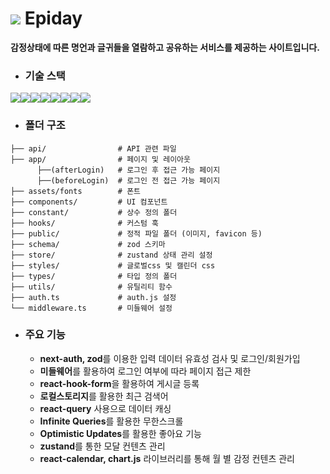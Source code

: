 # <img src="https://github.com/rladmswo1715/epiday/blob/main/public/favicon.ico"/> Epiday
**감정상태에 따른 명언과 글귀들을 열람하고 공유하는 서비스를 제공하는 사이트입니다.**


- ### 기술 스택
<img src="https://img.shields.io/badge/Next.js-000000?style=for-the-badge&logo=next.js&logoColor=white"><img src="https://img.shields.io/badge/Tailwind CSS-06B6D4?style=for-the-badge&logo=Tailwind CSS&logoColor=white"/><img src="https://img.shields.io/badge/Typescript-3178C6?style=for-the-badge&logo=Typescript&logoColor=white"/><img src="https://img.shields.io/badge/Zod-3E67B1?style=for-the-badge&logo=Zod&logoColor=white"/><img src="https://img.shields.io/badge/Auth.js-9187FF?style=for-the-badge&logo=Next.js&logoColor=white"><img src="https://img.shields.io/badge/react query-FF4154?style=for-the-badge&logo=reactquery&logoColor=white"><img src="https://img.shields.io/badge/zustand-orange?style=for-the-badge"><img src="https://img.shields.io/badge/GitHub-181717?style=for-the-badge&logo=GitHub&logoColor=white"/>

- ### 폴더 구조
```
├── api/                # API 관련 파일
├── app/                # 페이지 및 레이아웃
      ├──(afterLogin)   # 로그인 후 접근 가능 페이지
      ├──(beforeLogin)  # 로그인 전 접근 가능 페이지
├── assets/fonts        # 폰트
├── components/         # UI 컴포넌트
├── constant/           # 상수 정의 폴더
├── hooks/              # 커스텀 훅
├── public/             # 정적 파일 폴더 (이미지, favicon 등)
├── schema/             # zod 스키마
├── store/              # zustand 상태 관리 설정
├── styles/             # 글로벌css 및 캘린더 css
├── types/              # 타입 정의 폴더
├── utils/              # 유틸리티 함수
├── auth.ts             # auth.js 설정
└── middleware.ts       # 미들웨어 설정
```

- ### 주요 기능
  - **next-auth, zod**를 이용한 입력 데이터 유효성 검사 및 로그인/회원가입
  - **미들웨어**를 활용하여 로그인 여부에 따라 페이지 접근 제한
  - **react-hook-form**을 활용하여 게시글 등록
  - **로컬스토리지**를 활용한 최근 검색어
  - **react-query** 사용으로 데이터 캐싱
  - **Infinite Queries**를 활용한 무한스크롤
  - **Optimistic Updates**를 활용한 좋아요 기능
  - **zustand**를 통한 모달 컨텐츠 관리
  - **react-calendar, chart.js** 라이브러리를 통해 월 별 감정 컨텐츠 관리
 

